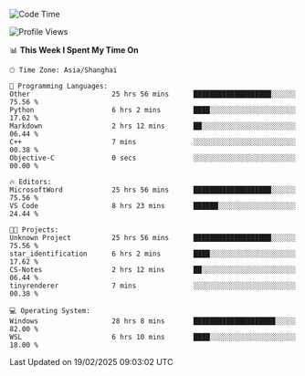 <!--START_SECTION:waka-->
![Code Time](http://img.shields.io/badge/Code%20Time-2%2C308%20hrs%2010%20mins-blue)

![Profile Views](http://img.shields.io/badge/Profile%20Views-4-blue)

📊 **This Week I Spent My Time On** 

```text
🕑︎ Time Zone: Asia/Shanghai

💬 Programming Languages: 
Other                    25 hrs 56 mins      ███████████████████░░░░░░   75.56 % 
Python                   6 hrs 2 mins        ████░░░░░░░░░░░░░░░░░░░░░   17.62 % 
Markdown                 2 hrs 12 mins       ██░░░░░░░░░░░░░░░░░░░░░░░   06.44 % 
C++                      7 mins              ░░░░░░░░░░░░░░░░░░░░░░░░░   00.38 % 
Objective-C              0 secs              ░░░░░░░░░░░░░░░░░░░░░░░░░   00.00 % 

🔥 Editors: 
MicrosoftWord            25 hrs 56 mins      ███████████████████░░░░░░   75.56 % 
VS Code                  8 hrs 23 mins       ██████░░░░░░░░░░░░░░░░░░░   24.44 % 

🐱‍💻 Projects: 
Unknown Project          25 hrs 56 mins      ███████████████████░░░░░░   75.56 % 
star_identification      6 hrs 2 mins        ████░░░░░░░░░░░░░░░░░░░░░   17.62 % 
CS-Notes                 2 hrs 12 mins       ██░░░░░░░░░░░░░░░░░░░░░░░   06.44 % 
tinyrenderer             7 mins              ░░░░░░░░░░░░░░░░░░░░░░░░░   00.38 % 

💻 Operating System: 
Windows                  28 hrs 8 mins       ████████████████████░░░░░   82.00 % 
WSL                      6 hrs 10 mins       ████░░░░░░░░░░░░░░░░░░░░░   18.00 % 
```


 Last Updated on 19/02/2025 09:03:02 UTC
<!--END_SECTION:waka-->